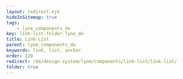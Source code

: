 ```yaml
---
layout: redirect.njk
hideInSitemap: true
tags: 
    - lyne_components_de
key: link-list-folder-lyne_de
title: Link-List
parent: lyne_components_de
keywords: link, list, anchor
order: 220
redirect: /de/design-system/lyne/components/link-list/link-list/
folder: true
---
```

